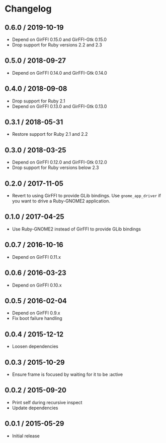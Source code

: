 # Changelog

## 0.6.0 / 2019-10-19

* Depend on GirFFI 0.15.0 and GirFFI-Gtk 0.15.0
* Drop support for Ruby versions 2.2 and 2.3

## 0.5.0 / 2018-09-27

* Depend on GirFFI 0.14.0 and GirFFI-Gtk 0.14.0

## 0.4.0 / 2018-09-08

* Drop support for Ruby 2.1
* Depend on GirFFI 0.13.0 and GirFFI-Gtk 0.13.0

## 0.3.1 / 2018-05-31

* Restore support for Ruby 2.1 and 2.2

## 0.3.0 / 2018-03-25

* Depend on GirFFI 0.12.0  and GirFFI-Gtk 0.12.0
* Drop support for Ruby versions below 2.3

## 0.2.0 / 2017-11-05

* Revert to using GirFFI to provide GLib bindings. Use `gnome_app_driver` if you
  want to drive a Ruby-GNOME2 application.

## 0.1.0 / 2017-04-25

* Use Ruby-GNOME2 instead of GirFFI to provide GLib bindings

## 0.0.7 / 2016-10-16

* Depend on GirFFI 0.11.x

## 0.0.6 / 2016-03-23

* Depend on GirFFI 0.10.x

## 0.0.5 / 2016-02-04

* Depend on GirFFI 0.9.x
* Fix boot failure handling

## 0.0.4 / 2015-12-12

* Loosen dependencies

## 0.0.3 / 2015-10-29

* Ensure frame is focused by waiting for it to be :active

## 0.0.2 / 2015-09-20

* Print self during recursive inspect
* Update dependencies

## 0.0.1 / 2015-05-29

* Initial release
